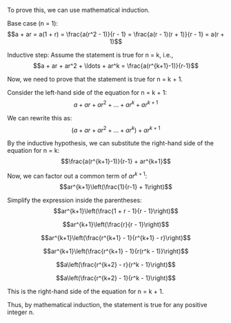  To prove this, we can use mathematical induction.

Base case (n = 1):
$$a + ar = a(1 + r) = \frac{a(r^2 - 1)}{r - 1} = \frac{a(r - 1)(r + 1)}{r - 1} = a(r + 1)$$

Inductive step:
Assume the statement is true for n = k, i.e.,
$$a + ar + ar^2 + \ldots + ar^k = \frac{a(r^{k+1}-1)}{r-1}$$

Now, we need to prove that the statement is true for n = k + 1.

Consider the left-hand side of the equation for n = k + 1:
$$a + ar + ar^2 + \ldots + ar^k + ar^{k+1}$$

We can rewrite this as:
$$(a + ar + ar^2 + \ldots + ar^k) + ar^{k+1}$$

By the inductive hypothesis, we can substitute the right-hand side of the equation for n = k:
$$\frac{a(r^{k+1}-1)}{r-1} + ar^{k+1}$$

Now, we can factor out a common term of $ar^{k+1}$:
$$ar^{k+1}\left(\frac{1}{r-1} + 1\right)$$

Simplify the expression inside the parentheses:
$$ar^{k+1}\left(\frac{1 + r - 1}{r - 1}\right)$$

$$ar^{k+1}\left(\frac{r}{r - 1}\right)$$

$$ar^{k+1}\left(\frac{r^{k+1} - 1}{r^{k+1} - r}\right)$$

$$ar^{k+1}\left(\frac{r^{k+1} - 1}{r(r^k - 1)}\right)$$

$$a\left(\frac{r^{k+2} - r}{r^k - 1}\right)$$

$$a\left(\frac{r^{k+2} - 1}{r^k - 1}\right)$$

This is the right-hand side of the equation for n = k + 1.

Thus, by mathematical induction, the statement is true for any positive integer n.